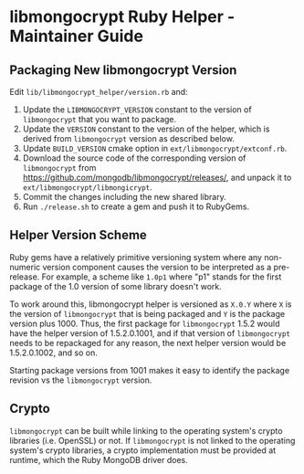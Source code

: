 libmongocrypt Ruby Helper - Maintainer Guide
============================================

## Packaging New libmongocrypt Version

Edit `lib/libmongocrypt_helper/version.rb` and:

1. Update the `LIBMONGOCRYPT_VERSION` constant to the version of
`libmongocrypt` that you want to package.
2. Update the `VERSION` constant to the version of the helper, which is
derived from `libmongocrypt` version as described below.
3. Update `BUILD_VERSION` cmake option in `ext/libmongocrypt/extconf.rb`.
4. Download the source code of the corresponding version of `libmongocrypt` from
https://github.com/mongodb/libmongocrypt/releases/, and unpack it to
`ext/libmongocrypt/libmongicrypt`.
5. Commit the changes including the new shared library.
6. Run `./release.sh` to create a gem and push it to RubyGems.

## Helper Version Scheme

Ruby gems have a relatively primitive versioning system where any non-numeric
version component causes the version to be interpreted as a pre-release.
For example, a scheme like `1.0p1` where "p1" stands for the first package
of the 1.0 version of some library doesn't work.

To work around this, libmongocrypt helper is versioned as `X.0.Y` where
`X` is the version of `libmongocrypt` that is being packaged and `Y` is
the package version plus 1000. Thus, the first package for `libmongocrypt`
1.5.2 would have the helper version of 1.5.2.0.1001, and if that version
of `libmongocrypt` needs to be repackaged for any reason, the next helper
version would be 1.5.2.0.1002, and so on.

Starting package versions from 1001 makes it easy to identify the package
revision vs the `libmongocrypt` version.

## Crypto

`libmongocrypt` can be built while linking to the operating system's
crypto libraries (i.e. OpenSSL) or not. If `libmongocrypt` is not linked
to the operating system's crypto libraries, a crypto implementation must be
provided at runtime, which the Ruby MongoDB driver does.
